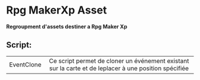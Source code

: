# Rpg MakerXp Asset

**Regroupment d'assets destiner a Rpg Maker Xp**

## Script:
|                |                | 
|:--------------:|:--------------:|
| EventClone     | Ce script permet de cloner un événement existant sur la carte et de leplacer à une position spécifiée     | 
